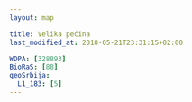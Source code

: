 ```yaml
---
layout: map

title: Velika pećina
last_modified_at: 2018-05-21T23:31:15+02:00

WDPA: [328893]
BioRaS: [88]
geoSrbija:
  L1_183: [5]
---
```

